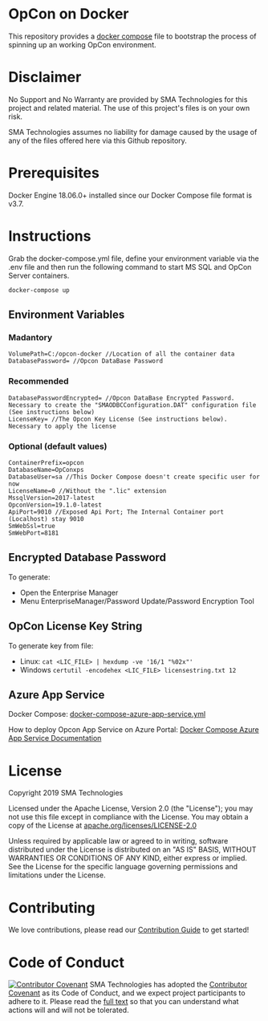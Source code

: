 # OpCon on Docker
This repository provides a [docker compose](https://docs.docker.com/compose/) file to bootstrap the process of spinning up an working OpCon environment.

# Disclaimer
No Support and No Warranty are provided by SMA Technologies for this project and related material. The use of this project's files is on your own risk.

SMA Technologies assumes no liability for damage caused by the usage of any of the files offered here via this Github repository.

# Prerequisites
Docker Engine 18.06.0+ installed since our Docker Compose file format is v3.7.

# Instructions
Grab the docker-compose.yml file, define your environment variable via the .env file and then run the following command to start MS SQL and OpCon Server containers.
```
docker-compose up
```

## Environment Variables

### Madantory

```
VolumePath=C:/opcon-docker //Location of all the container data
DatabasePassword= //Opcon DataBase Password
```

### Recommended

```
DatabasePasswordEncrypted= //Opcon DataBase Encrypted Password. Necessary to create the "SMAODBCConfiguration.DAT" configuration file (See instructions below)
LicenseKey= //The Opcon Key License (See instructions below). Necessary to apply the license
```

### Optional (default values)

```
ContainerPrefix=opcon
DatabaseName=OpConxps
DatabaseUser=sa //This Docker Compose doesn't create specific user for now
LicenseName=0 //Without the ".lic" extension
MssqlVersion=2017-latest
OpconVersion=19.1.0-latest
ApiPort=9010 //Exposed Api Port; The Internal Container port (Localhost) stay 9010
SmWebSsl=true
SmWebPort=8181
```

## Encrypted Database Password

To generate:
- Open the Enterprise Manager
- Menu EnterpriseManager/Password Update/Password Encryption Tool

## OpCon License Key String

To generate key from file:
- Linux: `cat <LIC_FILE> | hexdump -ve '16/1 "%02x"'`
- Windows `certutil -encodehex <LIC_FILE> licensestring.txt 12`

## Azure App Service

Docker Compose: [docker-compose-azure-app-service.yml](docker-compose-azure-app-service.yml)

 How to deploy Opcon App Service on Azure Portal: [Docker Compose Azure App Service Documentation](doc/docker-compose-azure-app-service.md)

# License
Copyright 2019 SMA Technologies

Licensed under the Apache License, Version 2.0 (the "License");
you may not use this file except in compliance with the License.
You may obtain a copy of the License at [apache.org/licenses/LICENSE-2.0](http://www.apache.org/licenses/LICENSE-2.0)

Unless required by applicable law or agreed to in writing, software
distributed under the License is distributed on an "AS IS" BASIS,
WITHOUT WARRANTIES OR CONDITIONS OF ANY KIND, either express or implied.
See the License for the specific language governing permissions and
limitations under the License.

# Contributing
We love contributions, please read our [Contribution Guide](CONTRIBUTING.md) to get started!

# Code of Conduct
[![Contributor Covenant](https://img.shields.io/badge/Contributor%20Covenant-v2.0%20adopted-ff69b4.svg)](code-of-conduct.md)
SMA Technologies has adopted the [Contributor Covenant](CODE_OF_CONDUCT.md) as its Code of Conduct, and we expect project participants to adhere to it. Please read the [full text](CODE_OF_CONDUCT.md) so that you can understand what actions will and will not be tolerated.
